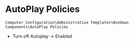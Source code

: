 # AutoPlay Policies

`Computer Configuration\Administrative Templates\Windows Components\AutoPlay Policies`

- Turn off Autoplay -> Enabled
